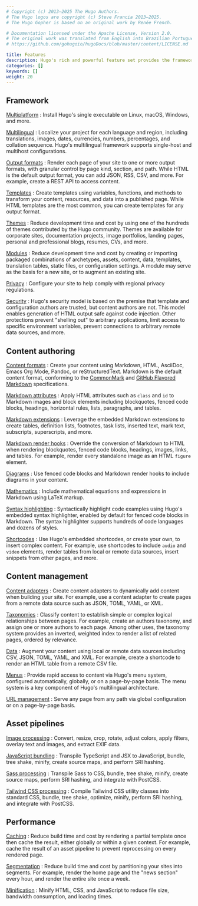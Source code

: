 ```yaml
---
# Copyright (c) 2013–2025 The Hugo Authors.
# The Hugo logos are copyright (c) Steve Francia 2013–2025.
# The Hugo Gopher is based on an original work by Renée French.

# Documentation licensed under the Apache License, Version 2.0.
# The original work was translated from English into Brazilian Portuguese.
# https://github.com/gohugoio/hugoDocs/blob/master/content/LICENSE.md

title: Features
description: Hugo's rich and powerful feature set provides the framework and tools to create static sites that build in seconds, often less.
categories: []
keywords: []
weight: 20
---
```


## Framework

[Multiplatform]
: Install Hugo's single executable on Linux, macOS, Windows, and more.

[Multilingual]
: Localize your project for each language and region, including translations, images, dates, currencies, numbers, percentages, and collation sequence. Hugo's multilingual framework supports single-host and multihost configurations.

[Output formats]
: Render each page of your site to one or more output formats, with granular control by page kind, section, and path. While HTML is the default output format, you can add JSON, RSS, CSV, and more. For example, create a REST API to access content.

[Templates]
: Create templates using variables, functions, and methods to transform your content, resources, and data into a published page. While HTML templates are the most common, you can create templates for any output format.

[Themes]
: Reduce development time and cost by using one of the hundreds of themes contributed by the Hugo community. Themes are available for corporate sites, documentation projects, image portfolios, landing pages, personal and professional blogs, resumes, CVs, and more.

[Modules]
: Reduce development time and cost by creating or importing packaged combinations of archetypes, assets, content, data, templates, translation tables, static files, or configuration settings. A module may serve as the basis for a new site, or to augment an existing site.

[Privacy]
: Configure your site to help comply with regional privacy regulations.

[Security]
: Hugo's security model is based on the premise that template and configuration authors are trusted, but content authors are not. This model enables generation of HTML output safe against code injection. Other protections prevent "shelling out" to arbitrary applications, limit access to specific environment variables, prevent connections to arbitrary remote data sources, and more.

## Content authoring

[Content formats]
: Create your content using Markdown, HTML, AsciiDoc, Emacs Org Mode, Pandoc, or reStructuredText. Markdown is the default content format, conforming to the [CommonMark] and [GitHub Flavored Markdown] specifications.

[Markdown attributes]
: Apply HTML attributes such as `class` and `id` to Markdown images and block elements including blockquotes, fenced code blocks, headings, horizontal rules, lists, paragraphs, and tables.

[Markdown extensions]
: Leverage the embedded Markdown extensions to create tables, definition lists, footnotes, task lists, inserted text, mark text, subscripts, superscripts, and more.

[Markdown render hooks]
: Override the conversion of Markdown to HTML when rendering blockquotes, fenced code blocks, headings, images, links, and tables. For example, render every standalone image as an HTML `figure` element.

[Diagrams]
: Use fenced code blocks and Markdown render hooks to include diagrams in your content.

[Mathematics]
: Include mathematical equations and expressions in Markdown using LaTeX markup.

[Syntax highlighting]
: Syntactically highlight code examples using Hugo's embedded syntax highlighter, enabled by default for fenced code blocks in Markdown. The syntax highlighter supports hundreds of code languages and dozens of styles.

[Shortcodes]
: Use Hugo's embedded shortcodes, or create your own, to insert complex content. For example, use shortcodes to include `audio` and `video` elements, render tables from local or remote data sources, insert snippets from other pages, and more.

## Content management

[Content adapters]
: Create content adapters to dynamically add content when building your site. For example, use a content adapter to create pages from a remote data source such as JSON, TOML, YAML, or XML.

[Taxonomies]
: Classify content to establish simple or complex logical relationships between pages. For example, create an authors taxonomy, and assign one or more authors to each page. Among other uses, the taxonomy system provides an inverted, weighted index to render a list of related pages, ordered by relevance.

[Data]
: Augment your content using local or remote data sources including CSV, JSON, TOML, YAML, and XML. For example, create a shortcode to render an HTML table from a remote CSV file.

[Menus]
: Provide rapid access to content via Hugo's menu system, configured automatically, globally, or on a page-by-page basis. The menu system is a key component of Hugo's multilingual architecture.

[URL management]
: Serve any page from any path via global configuration or on a page-by-page basis.

## Asset pipelines

[Image processing]
: Convert, resize, crop, rotate, adjust colors, apply filters, overlay text and images, and extract EXIF data.

[JavaScript bundling]
: Transpile TypeScript and JSX to JavaScript, bundle, tree shake, minify, create source maps, and perform SRI hashing.

[Sass processing]
: Transpile Sass to CSS, bundle, tree shake, minify, create source maps, perform SRI hashing, and integrate with PostCSS.

[Tailwind CSS processing]
: Compile Tailwind CSS utility classes into standard CSS, bundle, tree shake, optimize, minify, perform SRI hashing, and integrate with PostCSS.

## Performance

[Caching]
: Reduce build time and cost by rendering a partial template once then cache the result, either globally or within a given context. For example, cache the result of an asset pipeline to prevent reprocessing on every rendered page.

[Segmentation]
: Reduce build time and cost by partitioning your sites into segments. For example, render the home page and the "news section" every hour, and render the entire site once a week.

[Minification]
: Minify HTML, CSS, and JavaScript to reduce file size, bandwidth consumption, and loading times.

[Multilingual]: /content-management/multilingual/
[Multiplatform]: /installation/
[Output formats]: /configuration/output-formats/
[Templates]: /templates/introduction/
[Themes]: https://themes.gohugo.io/
[Modules]: /hugo-modules/
[Privacy]: /configuration/privacy/
[Security]: /about/security/

[Content formats]: /content-management/formats/
[CommonMark]: https://spec.commonmark.org/current/
[GitHub Flavored Markdown]: https://github.github.com/gfm/
[Markdown attributes]: /content-management/markdown-attributes/
[Markdown extensions]: /configuration/markup/#extensions
[Markdown render hooks]: /render-hooks/introduction/
[Diagrams]: /content-management/diagrams/
[Mathematics]: /content-management/mathematics/
[Syntax highlighting]: /content-management/syntax-highlighting/
[Shortcodes]: /content-management/shortcodes/

[Content adapters]: /content-management/content-adapters/
[Taxonomies]: /content-management/taxonomies/
[Data]: /content-management/data-sources/
[Menus]: /content-management/menus/
[URL management]: /content-management/urls/

[Image processing]: /content-management/image-processing/
[JavaScript bundling]: /functions/js/build/
[Sass processing]: /functions/css/Sass/
[Tailwind CSS processing]: /functions/css/tailwindcss/

[Caching]: /functions/partials/includecached/
[Segmentation]: /configuration/segments/
[Minification]: /configuration/minify/
